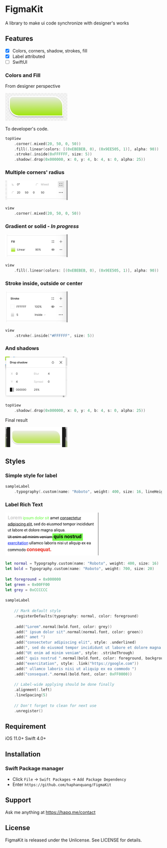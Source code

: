 # FigmaKit

A library to make ui code synchronize with designer's works

## Features

- [x] Colors, corners, shadow, strokes, fill
- [x] Label attributed
- [ ] SwiftUI

### Colors and Fill

From designer perspective

<img src="./Resources/sample1.png" width="200" >

To developer's code.
```swift
topView
    .corner(.mixed(20, 50, 0, 50))
    .fill(.linear(colors: [(0xEBEBEB, 0), (0x9EE505, 1)], alpha: 90))
    .stroke(.inside(0xFFFFFF, size: 5))
    .shadow(.drop(0x000000, x: 0, y: 4, b: 4, s: 0, alpha: 25))
```


### Multiple corners' radius

<img src="./Resources/corners.png" width="200" >

```swift
view
    .corner(.mixed(20, 50, 0, 50))
```

### Gradient or solid - *In progress*

<img src="./Resources/fills.png" width="200" >

```swift
view
    .fill(.linear(colors: [(0xEBEBEB, 0), (0x9EE505, 1)], alpha: 90))
```


### Stroke inside, outside or center

<img src="./Resources/strokes.png" width="200" >

```swift
view
    .stroke(.inside("#FFFFFF", size: 5))
```


### And shadows

<img src="./Resources/shadows.png" width="200" >

```swift
topView
    .shadow(.drop(0x000000, x: 0, y: 4, b: 4, s: 0, alpha: 25))
```


Final result 

<img src="./Resources/results.png" width="200" >


## Styles

### Simple style for label
```swift
sampleLabel
    .typography(.custom(name: "Roboto", weight: 400, size: 16, lineHeight: 20.0))
```

### Label Rich Text

<img src="./Resources/typos.png" width="300" >

```swift
let normal = Typography.custom(name: "Roboto", weight: 400, size: 16)
let bold = Typography.custom(name: "Roboto", weight: 700, size: 20)

let foreground = 0x000000
let green = 0x00FF00
let grey = 0xCCCCCC

sampleLabel
    
    // Mark default style
    .registerDefaults(typography: normal, color: foreground)
    
    .add("Lorem".normal(bold.font, color: grey))
    .add(" ipsum dolor sit".normal(normal.font, color: green))
    .add(" amet ")
    .add("consectetur adipiscing elit", style: .underlined)
    .add(", sed do eiusmod tempor incididunt ut labore et dolore magna aliqua. \n")
    .add("Ut enim ad minim veniam", style: .strikeThrough)
    .add(" quis nostrud ".normal(bold.font, color: foreground, background: green))
    .add("exercitation", style: .link("https://google.com"))
    .add(" ullamco laboris nisi ut aliquip ex ea commodo ")
    .add("consequat.".normal(bold.font, color: 0xFF0000))
    
    // Label-wide applying should be done finally
    .alignment(.left)
    .lineSpacing(5)
    
    // Don't forget to clean for next use
    .unregister()
```

## Requirement

iOS 11.0+
Swift 4.0+

## Installation

### Swift Package manager

- Click `File` → `Swift Packages` → `Add Package Dependency`
- Enter `https://github.com/haphanquang/FigmaKit`

## Support

Ask me anything at https://hapq.me/contact

## License

FigmaKit is released under the Unlicense. See LICENSE for details.
